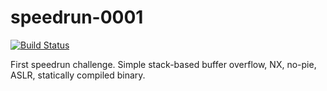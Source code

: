 # speedrun-0001

[![Build Status](https://travis-ci.com/o-o-overflow/dc2019q-speedrun-001.svg?token=6XM5nywRvLrMFwxAsXj3&branch=master)](https://travis-ci.com/o-o-overflow/dc2019q-speedrun-001)

First speedrun challenge. Simple stack-based buffer overflow, NX, no-pie, ASLR, statically compiled binary. 
